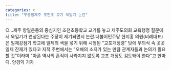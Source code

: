 ```yaml
---
categories: c
title: "무공침제주 조천초 교기 욱일기 논란"
---
```

○…제주 항일운동의 중심지인 조천초등학교 교기를 놓고 제주도의회 교육행정 질문에서 욱일기가 연상된다는 주장이 제기되면서 논란.더불어민주당 현지홍 의원(비례대표)은 일제강점기 학교에 일제의 색을 넣기 위해 시행된 "교포개정령" 탓에 무의식 속 곳곳 일제 잔재가 있다고 지적.주변에서는 "오해의 소지가 있는 만큼 관계자들과 논의가 필요할 것"이라며 "아픈 역사의 흔적이 사라지지 않도록 교포 개정도 검토돼야 한다"고 한마디. 양경익 기자